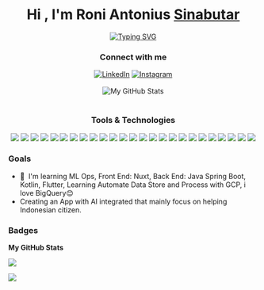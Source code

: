 <h1 align="center">Hi , I'm Roni Antonius <a href="https://www.linkedin.com/in/aantoniusron" target="_blank">Sinabutar</a></h1>
<p align="center">
  <a href="https://git.io/typing-svg"><img src="https://readme-typing-svg.herokuapp.com?font=Fira+Code&pause=1000&color=C9D1D9&center=true&width=435&lines=I'm+a+Software+Developer.;Welcome+to+my+GitHub+page." alt="Typing SVG" /></a>
</p>

<h3 align="center"> Connect with me </h3>
<div align="center">
   <a href="https://www.linkedin.com/in/aantoniusron" target="_blank"><img src="https://img.shields.io/badge/LinkedIn-171A20?style=for-the-badge&logo=linkedin&logoColor=0077B5" alt="LinkedIn"></a>
  <a href="https://www.instagram.com/aantoniusron" target="_blank"><img src="https://img.shields.io/badge/Instagram-171A20?style=for-the-badge&logo=instagram&logoColor=E4405F" alt="Instagram"></a>
</div>

<br>
<div align="center">
  <img alt="My GitHub Stats" src="https://github-profile-summary-cards.vercel.app/api/cards/profile-details?username=roniantoniius&theme=nord_dark">
</div>
<br>

<h3 align="center"> Tools & Technologies </h3>
<p align="center"> 
  <img src="https://img.shields.io/badge/JAVA-171A20?style=for-the-badge&logoColor=005C84">
  <img src="https://img.shields.io/badge/JavaScript-171A20?style=for-the-badge&logo=javascript&logoColor=F7DF1E">
  <img src="https://img.shields.io/badge/Python-171A20?style=for-the-badge&logo=python&logoColor=3776AB">
  <img src="https://img.shields.io/badge/C++-171A20?style=for-the-badge&logo=cplusplus&logoColor=00599C">
  <img src="https://img.shields.io/badge/Keras-171A20?style=for-the-badge&logo=keras&logoColor=D00000">
  <img src="https://img.shields.io/badge/FastAPI-171A20?style=for-the-badge&logo=fastapi&logoColor=00B140">
  <img src="https://img.shields.io/badge/React-171A20?style=for-the-badge&logo=react&logoColor=61DAFB">
  <img src="https://img.shields.io/badge/Vue.js-171A20?style=for-the-badge&logo=vue.js&logoColor=4FC08D">
  <img src="https://img.shields.io/badge/Flask-171A20?style=for-the-badge&logo=flask&logoColor=000000">
  <img src="https://img.shields.io/badge/Django-171A20?style=for-the-badge&logo=django&logoColor=092E20">
  <img src="https://img.shields.io/badge/TypeScript-171A20?style=for-the-badge&logo=typescript&logoColor=007ACC">
  <img src="https://img.shields.io/badge/Tableau-171A20?style=for-the-badge&logo=tableau&logoColor=E97627">
  <img src="https://img.shields.io/badge/Looker-171A20?style=for-the-badge&logo=looker&logoColor=F24E1E">
  <img src="https://img.shields.io/badge/Apache%20Airflow-171A20?style=for-the-badge&logo=apacheairflow&logoColor=017C74">
  <img src="https://img.shields.io/badge/Apache%20Spark-171A20?style=for-the-badge&logo=apachespark&logoColor=E25A1C">
  <img src="https://img.shields.io/badge/PostgreSQL-171A20?style=for-the-badge&logo=postgresql&logoColor=4169E1">
  <img src="https://img.shields.io/badge/MongoDB-171A20?style=for-the-badge&logo=mongodb&logoColor=47A248">
  <img src="https://img.shields.io/badge/MySQL-171A20?style=for-the-badge&logo=mysql&logoColor=00758F">
  <img src="https://img.shields.io/badge/Docker-171A20?style=for-the-badge&logo=docker&logoColor=2496ED">
  <img src="https://img.shields.io/badge/Selenium-171A20?style=for-the-badge&logo=selenium&logoColor=43B02A">
  <img src="https://img.shields.io/badge/Git-171A20?style=for-the-badge&logo=git&logoColor=F05032">
  <img src="https://img.shields.io/badge/GitHub-171A20?style=for-the-badge&logo=github&logoColor=FFFFFF">
  <img src="https://img.shields.io/badge/Node.js-171A20?style=for-the-badge&logo=node.js&logoColor=8CC84B">
  <img src="https://img.shields.io/badge/Firebase-171A20?style=for-the-badge&logo=firebase&logoColor=FFCA28">
  <img src="https://img.shields.io/badge/Kubernetes -171A20?style=for-the-badge&logo=kubernetes&logoColor=326CE5"> 
</p>

### Goals
* 🧠  I'm learning ML Ops, Front End: Nuxt, Back End: Java Spring Boot, Kotlin, Flutter, Learning Automate Data Store and Process with GCP, i love BigQuery😊
* Creating an App with AI integrated that mainly focus on helping Indonesian citizen.

### Badges

<b>My GitHub Stats</b>

<a href="http://www.github.com/roniantoniius"><img src="https://github-readme-streak-stats.herokuapp.com/?user=roniantoniius&stroke=ffffff&background=1c1917&ring=f97316&fire=f97316&currStreakNum=ffffff&currStreakLabel=f97316&sideNums=ffffff&sideLabels=ffffff&dates=ffffff&hide_border=true" /></a>

![](https://komarev.com/ghpvc/?username=aantoniusron&color=green)

